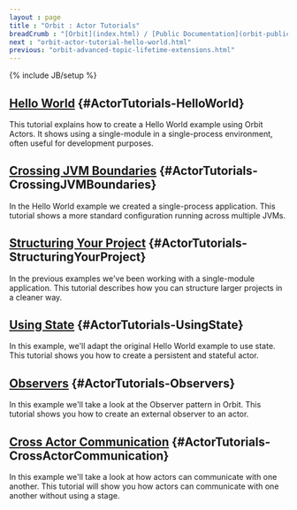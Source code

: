 ```yaml
---
layout : page
title : "Orbit : Actor Tutorials"
breadCrumb : "[Orbit](index.html) / [Public Documentation](orbit-public-documentation.html) / [Actors](orbit-actors.html)"
next : "orbit-actor-tutorial-hello-world.html"
previous: "orbit-advanced-topic-lifetime-extensions.html"
---
```

{% include JB/setup %}

[Hello World](orbit-actor-tutorial-hello-world.html) {#ActorTutorials-HelloWorld}
----------


This tutorial explains how to create a Hello World example using Orbit Actors. It shows using a single-module in a single-process environment, often useful for development purposes.


[Crossing JVM Boundaries](orbit-actor-tutorial-crossing-jvm-boundaries.html) {#ActorTutorials-CrossingJVMBoundaries}
----------


In the Hello World example we created a single-process application. This tutorial shows a more standard configuration running across multiple JVMs.


[Structuring Your Project](orbit-actor-tutorial-structuring-your-project.html) {#ActorTutorials-StructuringYourProject}
----------


In the previous examples we've been working with a single-module application. This tutorial describes how you can structure larger projects in a cleaner way.


[Using State](orbit-actor-tutorial-using-state.html) {#ActorTutorials-UsingState}
----------


In this example, we'll adapt the original Hello World example to use state. This tutorial shows you how to create a persistent and stateful actor.


[Observers](orbit-actor-tutorial-observers.html) {#ActorTutorials-Observers}
----------


In this example we'll take a look at the Observer pattern in Orbit. This tutorial shows you how to create an external observer to an actor.


[Cross Actor Communication](orbit-actor-tutorial-cross-actor-communication.html) {#ActorTutorials-CrossActorCommunication}
----------


In this example we'll take a look at how actors can communicate with one another. This tutorial will show you how actors can communicate with one another without using a stage.

